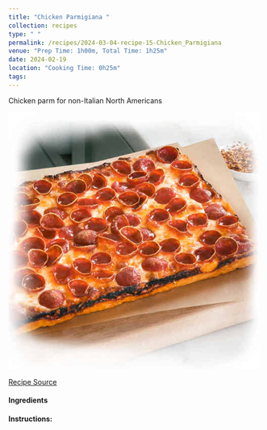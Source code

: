 ```yaml
---
title: "Chicken Parmigiana "
collection: recipes
type: " "
permalink: /recipes/2024-03-04-recipe-15-Chicken_Parmigiana
venue: "Prep Time: 1h00m, Total Time: 1h25m"
date: 2024-02-19
location: "Cooking Time: 0h25m"
tags: 
---
```


Chicken parm for non-Italian North Americans

![Poultry Parm](/images/Recipes_Detroit_Pizza.jpg)

[Recipe Source](https://docs.google.com/document/d/150pesPlUpXjwzoGEW7X4BUQ1sS6HLA3xhlvFJVSC2ns/mobilebasic)

#### Ingredients


#### Instructions:
